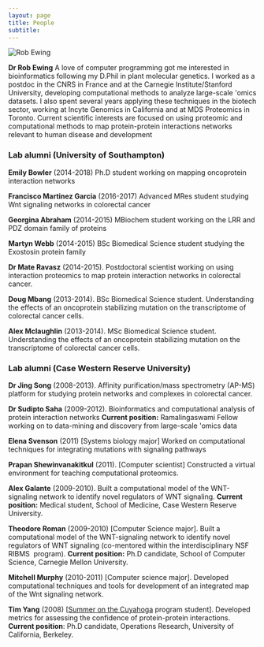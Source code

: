 ```yaml
---
layout: page
title: People
subtitle:
---
```




![Rob Ewing](http://www.ewinglab.org/data/uploads/ewinglab-tree-collage.png)

**Dr Rob Ewing** A love of computer programming got me interested in bioinformatics following my D.Phil in plant molecular genetics. I worked as a postdoc in the CNRS in France and at the Carnegie Institute/Stanford University, developing computational methods to analyze large-scale 'omics datasets. I also spent several years applying these techniques in the biotech sector, working at Incyte Genomics in California and at MDS Proteomics in Toronto. Current scientific interests are focused on using proteomic and computational methods to map protein-protein interactions networks relevant to human disease and development


### Lab alumni (University of Southampton)

**Emily Bowler** (2014-2018) Ph.D student working on mapping oncoprotein interaction networks

**Francisco Martinez Garcia** (2016-2017) Advanced MRes student studying Wnt signaling networks in colorectal cancer

**Georgina Abraham** (2014-2015) MBiochem student working on the LRR and PDZ domain family of proteins

**Martyn Webb** (2014-2015) BSc Biomedical Science student studying the Exostosin protein family

**Dr Mate Ravasz** (2014-2015). Postdoctoral scientist working on using interaction proteomics to map protein interaction networks in colorectal cancer.

**Doug Mbang** (2013-2014). BSc Biomedical Science student. Understanding the effects of an oncoprotein stabilizing mutation on the transcriptome of colorectal cancer cells.

**Alex Mclaughlin** (2013-2014). MSc Biomedical Science student. Understanding the effects of an oncoprotein stabilizing mutation on the transcriptome of colorectal cancer cells.

### Lab alumni (Case Western Reserve University)

**Dr Jing Song** (2008-2013). Affinity purification/mass spectrometry (AP-MS) platform for studying protein networks and complexes in colorectal cancer.

**Dr Sudipto Saha** (2009-2012). Bioinformatics and computational analysis of protein interaction networks **Current position:** Ramalingaswami Fellow working on to data-mining and discovery from large-scale 'omics data

**Elena Svenson** (2011) \[Systems biology major\] Worked on computational techniques for integrating mutations with signaling pathways

**Prapan Shewinvanakitkul** (2011). \[Computer scientist\] Constructed a virtual environment for teaching computational proteomics.

**Alex Galante** (2009-2010). Built a computational model of the WNT-signaling network to identify novel regulators of WNT signaling. **Current position:** Medical student, School of Medicine, Case Western Reserve University.

**Theodore Roman** (2009-2010) \[Computer Science major\]. Built a computational model of the WNT-signaling network to identify novel regulators of WNT signaling (co-mentored within the interdisciplinary NSF RIBMS  program). **Current position:** Ph.D candidate, School of Computer Science, Carnegie Mellon University.

**Mitchell Murphy** (2010-2011) \[Computer science major\]. Developed computational techniques and tools for development of an integrated map of the Wnt signaling network.


**Tim Yang** (2008) \[[Summer on the Cuyahoga](http://www.summeronthecuyahoga.com/) program student\]. Developed metrics for assessing the confidence of protein-protein interactions. **Current position**: Ph.D candidate, Operations Research, University of California, Berkeley.

